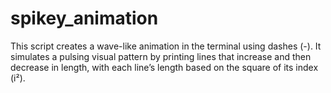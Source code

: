 # spikey_animation
This script creates a wave-like animation in the terminal using dashes (-). It simulates a pulsing visual pattern by printing lines that increase and then decrease in length, with each line’s length based on the square of its index (i²).
